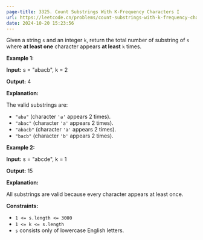 ```yaml
---
page-title: 3325. Count Substrings With K-Frequency Characters I
url: https://leetcode.cn/problems/count-substrings-with-k-frequency-characters-i/description/
date: 2024-10-20 15:23:56
---
```

Given a string `s` and an integer `k`, return the total number of substring of `s` where **at least one** character appears **at least** `k` times.

**Example 1:**

**Input:** s = "abacb", k = 2

**Output:** 4

**Explanation:**

The valid substrings are:

-   `"aba"` (character `'a'` appears 2 times).
-   `"abac"` (character `'a'` appears 2 times).
-   `"abacb"` (character `'a'` appears 2 times).
-   `"bacb"` (character `'b'` appears 2 times).

**Example 2:**

**Input:** s = "abcde", k = 1

**Output:** 15

**Explanation:**

All substrings are valid because every character appears at least once.

**Constraints:**

-   `1 <= s.length <= 3000`
-   `1 <= k <= s.length`
-   `s` consists only of lowercase English letters.
